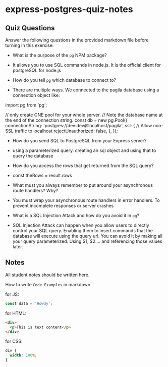 # express-postgres-quiz-notes

## Quiz Questions

Answer the following questions in the provided markdown file before turning in this exercise:

- What is the purpose of the `pg` NPM package?

- It allows you to use SQL commands in node.js. It is the official client for postgreSQL for node.js

- How do you tell `pg` which database to connect to?

- There are multiple ways. We connected to the pagila database using a connection object like:

import pg from 'pg';

// only create ONE pool for your whole server.
// Note the database name at the end of the connection string.
const db = new pg.Pool({
connectionString: 'postgres://dev:dev@localhost/pagila',
ssl: {
// Allow non-SSL traffic to localhost
rejectUnauthorized: false,
},
});

- How do you send SQL to PostgreSQL from your Express server?

- using a parameterized query. creating an sql object and using that to query the database

- How do you access the rows that get returned from the SQL query?

- const theRows = result.rows

- What must you always remember to put around your asynchronous route handlers? Why?

- You must wrap your asynchronous route handlers in error handlers. To prevent incomplete responses or server crashes

- What is a SQL Injection Attack and how do you avoid it in `pg`?

- SQL Injection Attack can happen when you allow users to directly control your SQL query. Enabling them to insert commands that the database will execute using the query url. You can avoid it by making all your query parameterized. Using $1, $2.... and referencing those values later.

## Notes

All student notes should be written here.

How to write `Code Examples` in markdown

for JS:

```javascript
const data = 'Howdy';
```

for HTML:

```html
<div>
  <p>This is text content</p>
</div>
```

for CSS:

```css
div {
  width: 100%;
}
```
